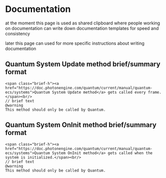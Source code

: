 # Documentation

at the moment this page is used as shared clipboard where people working on documentation can write down documentation templates for speed and consistency

later this page can used for more specific instructions about writing documentation

## Quantum System Update method brief/summary format
```
<span class="brief-h"><a href="https://doc.photonengine.com/quantum/current/manual/quantum-ecs/systems">Quantum System Update method</a> gets called every frame.</span><br/>
// brief text
@warning
This method should only be called by Quantum.
```

## Quantum System OnInit method brief/summary format
```
<span class="brief-h"><a href="https://doc.photonengine.com/quantum/current/manual/quantum-ecs/systems">Quantum System OnInit method</a> gets called when the system is initialized.</span><br/>
// brief text
@warning
This method should only be called by Quantum.
```
